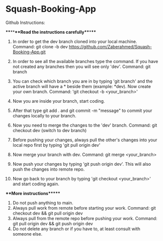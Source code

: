 # Squash-Booking-App

Github Instructions:

**\*\***\*\***\*\***Read the instructions carefully**\*\***\***\*\***

1. In order to get the dev branch cloned into your local machine. Command: git clone -b dev https://github.com/Zaberahmed/Squash-Booking-App.git

2. In order to see all the available branches type the command. If you have not created any branches then you will see only 'dev'. Command: git branch

3. You can check which branch you are in by typing 'git branch' and the active branch will have a * beside them (example: *dev). Now create your own branch. Command: 'git checkout -b <your_branch>'

4. Now you are inside your branch, start coding.

5. After that type git add . and git commit -m "message" to commit your changes locally to your branch.

6. Now you need to merge the changes to the 'dev' branch. Command: git checkout dev (switch to dev branch)

7. Before pushing your changes, always pull the other's changes into your local repo first by typing 'git pull origin dev'

8. Now merge your branch with dev. Command: git merge <your_branch>

9. Now push your changes by typing 'git push origin dev'. This will also push the changes into remote repo.

10. Now go back to your branch by typing 'git checkout <your_branch>' and start coding again.

**\*\***More instructions\***\*\*\*\***

1. Do not push anything to main.
2. Always pull work from remote before starting your work. Command: git checkout dev && git pull origin dev
3. Always pull from the remote repo before pushing your work. Command: git pull origin dev && git push origin dev
4. Do not delete any branch or if you have to, at least consult with someone else.
